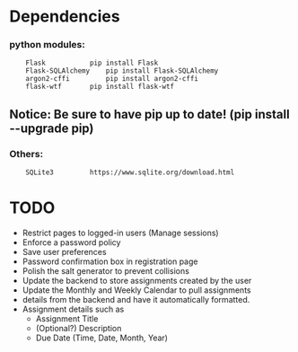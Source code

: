 # Dependencies
### python modules:
		Flask 			pip install Flask
		Flask-SQLAlchemy 	pip install Flask-SQLAlchemy
		argon2-cffi 		pip install argon2-cffi
		flask-wtf 		pip install flask-wtf
## Notice: Be sure to have pip up to date! (pip install --upgrade pip)
### Others:
		SQLite3			https://www.sqlite.org/download.html


# TODO
- Restrict pages to logged-in users (Manage sessions)
- Enforce a password policy
- Save user preferences
- Password confirmation box in registration page
- Polish the salt generator to prevent collisions
- Update the backend to store assignments created by the user
- Update the Monthly and Weekly Calendar to pull assignments
- details from the backend and have it automatically formatted. 
- Assignment details such as 
	 - Assignment Title
	 - (Optional?) Description
	 - Due Date (Time, Date, Month, Year)
